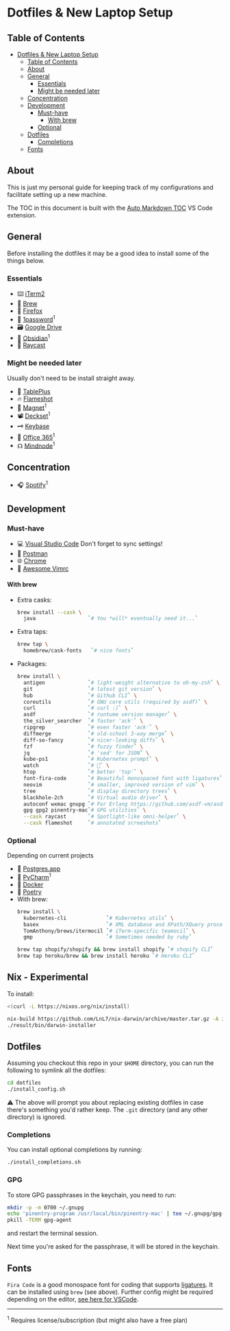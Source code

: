 # Dotfiles & New Laptop Setup

## Table of Contents

<!-- TOC -->

- [Dotfiles & New Laptop Setup](#dotfiles--new-laptop-setup)
    - [Table of Contents](#table-of-contents)
    - [About](#about)
    - [General](#general)
        - [Essentials](#essentials)
        - [Might be needed later](#might-be-needed-later)
    - [Concentration](#concentration)
    - [Development](#development)
        - [Must-have](#must-have)
            - [With brew](#with-brew)
        - [Optional](#optional)
    - [Dotfiles](#dotfiles)
        - [Completions](#completions)
    - [Fonts](#fonts)

<!-- /TOC -->
## About

This is just my personal guide for keeping track of my configurations and facilitate setting up a new machine.

The TOC in this document is built with the [Auto Markdown TOC](https://marketplace.visualstudio.com/items?itemName=huntertran.auto-markdown-toc) VS Code extension.

## General

Before installing the dotfiles it may be a good idea to install some of the things below.

### Essentials

- ⌨️ [iTerm2](https://www.iterm2.com/)
- 🍺 [Brew](https://brew.sh/)
- 🦊 [Firefox](https://www.mozilla.org/en-US/firefox/new/)
- 🔑 [1password](https://1password.com/)<sup>1</sup>
- 🗃 [Google Drive](https://www.google.com/drive/download/)
- 📝 [Obsidian](https://obsidian.md/)<sup>1</sup>
- 👀 [Raycast](https://www.raycast.com/)

### Might be needed later

Usually don't need to be install straight away.

- 🥞 [TablePlus](https://tableplus.com/)
- 🔥 [Flameshot](https://flameshot.org/)
- 🧲 [Magnet](https://magnet.crowdcafe.com/)<sup>1</sup>
- 📽 [Deckset](https://www.deckset.com/)<sup>1</sup>
- 🗝 [Keybase](https://keybase.io/docs/the_app/install_macos)
- 💼 [Office 365](https://www.office.com/)<sup>1</sup>
- ☊ [Mindnode](https://mindnode.com/)<sup>1</sup>

## Concentration

- 🎧 [Spotify](https://www.spotify.com/de/download/mac/)<sup>1</sup>

## Development

### Must-have

- 💻 [Visual Studio Code](https://code.visualstudio.com/)
  Don't forget to sync settings!
- 📯 [Postman](https://www.postman.com/downloads/)
- 🌐 [Chrome](https://www.google.com/chrome/)
- 📝 [Awesome Vimrc](https://github.com/amix/vimrc)

#### With brew

- Extra casks:
  ```zsh
  brew install --cask \
    java                 `# You *will* eventually need it...`
  ```

- Extra taps:
  ```zsh
  brew tap \
    homebrew/cask-fonts   `# nice fonts`
  ```

- Packages:
  ```zsh
  brew install \
    antigen              `# light-weight alternative to oh-my-zsh` \
    git                  `# latest git version` \
    hub                  `# Github CLI` \
    coreutils            `# GNU core utils (required by asdf)` \
    curl                 `# curl :)` \
    asdf                 `# runtume version manager` \
    the_silver_searcher  `# faster 'ack'` \
    ripgrep              `# even faster 'ack'` \
    diffmerge            `# old-school 3-way merge` \
    diff-so-fancy        `# nicer-looking diffs` \
    fzf                  `# fuzzy finder` \
    jq                   `# 'sed' for JSON` \
    kube-ps1             `# Kubernetes prompt` \
    watch                `# 👀` \
    htop                 `# better 'top'` \
    font-fira-code       `# Beautiful monospaced font with ligatures` \
    neovim               `# smaller, improved version of vim` \
    tree                 `# display directory trees` \
    blackhole-2ch        `# Virtual audio driver` \
    autoconf wxmac gnupg `# For Erlang https://github.com/asdf-vm/asdf-erlang#osx` \
    gpg gpg2 pinentry-mac`# GPG utilities` \
    --cask raycast       `# Spotlight-like omni-helper` \
    --cask flameshot     `# annotated screeshots`


### Optional

Depending on current projects

- 🐘 [Postgres.app](https://postgresapp.com/)
- 🐍 [PyCharm](https://www.jetbrains.com/pycharm/)<sup>1</sup>
- 🐳 [Docker](https://www.docker.com/products/docker-desktop)
- 📜 [Poetry](https://python-poetry.org/docs/#osx--linux--bashonwindows-install-instructions)
- With brew:
  ```zsh
  brew install \
    kubernetes-cli             `# Kubernetes utils` \
    basex                      `# XML database and XPath/XQuery processor` \
    TomAnthony/brews/itermocil `# iTerm-specific teamocil` \
    gmp                        `# Sometimes needed by ruby`

  brew tap shopify/shopify && brew install shopify `# shopify CLI`  
  brew tap heroku/brew && brew install heroku `# Heroku CLI`
  ```

## Nix - Experimental

To install:

```zsh
<(curl -L https://nixos.org/nix/install)

nix-build https://github.com/LnL7/nix-darwin/archive/master.tar.gz -A installer
./result/bin/darwin-installer
```

## Dotfiles

Assuming you checkout this repo in your `$HOME` directory, you can run the following to symlink all the dotfiles:

```zsh
cd dotfiles
./install_config.sh
```

⚠️ The above will prompt you about replacing existing dotfiles in case there's something you'd rather keep. The `.git` directory (and any other directory) is ignored.

### Completions

You can install optional completions by running:

```zsh
./install_completions.sh
```

### GPG

To store GPG passphrases in the keychain, you need to run:

```zsh
mkdir -p -m 0700 ~/.gnupg
echo 'pinentry-program /usr/local/bin/pinentry-mac' | tee ~/.gnupg/gpg-agent.conf
pkill -TERM gpg-agent
```

and restart the terminal session.

Next time you're asked for the passphrase, it will be stored in the keychain.

## Fonts

`Fira Code` is a good monospace font for coding that supports [ligatures](https://www.wikiwand.com/en/Ligature_(writing)). It can be installed using `brew` (see above).
Further config might be required depending on the editor, [see here for VSCode](https://github.com/tonsky/FiraCode/wiki/VS-Code-Instructions).

---
<sup>1</sup> Requires license/subscription (but might also have a free plan)
